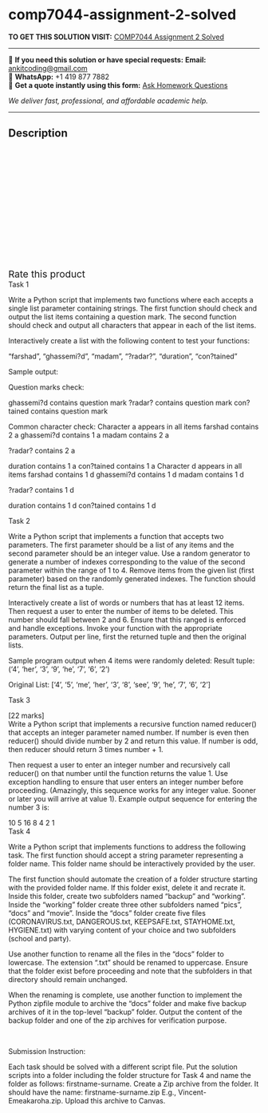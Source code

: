 # comp7044-assignment-2-solved
**TO GET THIS SOLUTION VISIT:** [COMP7044 Assignment 2 Solved](https://www.ankitcodinghub.com/product/comp7044-assignment-2-solved/)


---

📩 **If you need this solution or have special requests:** **Email:** ankitcoding@gmail.com  
📱 **WhatsApp:** +1 419 877 7882  
📄 **Get a quote instantly using this form:** [Ask Homework Questions](https://www.ankitcodinghub.com/services/ask-homework-questions/)

*We deliver fast, professional, and affordable academic help.*

---

<h2>Description</h2>



<div class="kk-star-ratings kksr-auto kksr-align-center kksr-valign-top" data-payload="{&quot;align&quot;:&quot;center&quot;,&quot;id&quot;:&quot;95880&quot;,&quot;slug&quot;:&quot;default&quot;,&quot;valign&quot;:&quot;top&quot;,&quot;ignore&quot;:&quot;&quot;,&quot;reference&quot;:&quot;auto&quot;,&quot;class&quot;:&quot;&quot;,&quot;count&quot;:&quot;0&quot;,&quot;legendonly&quot;:&quot;&quot;,&quot;readonly&quot;:&quot;&quot;,&quot;score&quot;:&quot;0&quot;,&quot;starsonly&quot;:&quot;&quot;,&quot;best&quot;:&quot;5&quot;,&quot;gap&quot;:&quot;4&quot;,&quot;greet&quot;:&quot;Rate this product&quot;,&quot;legend&quot;:&quot;0\/5 - (0 votes)&quot;,&quot;size&quot;:&quot;24&quot;,&quot;title&quot;:&quot;COMP7044 Assignment 2 Solved&quot;,&quot;width&quot;:&quot;0&quot;,&quot;_legend&quot;:&quot;{score}\/{best} - ({count} {votes})&quot;,&quot;font_factor&quot;:&quot;1.25&quot;}">

<div class="kksr-stars">

<div class="kksr-stars-inactive">
            <div class="kksr-star" data-star="1" style="padding-right: 4px">


<div class="kksr-icon" style="width: 24px; height: 24px;"></div>
        </div>
            <div class="kksr-star" data-star="2" style="padding-right: 4px">


<div class="kksr-icon" style="width: 24px; height: 24px;"></div>
        </div>
            <div class="kksr-star" data-star="3" style="padding-right: 4px">


<div class="kksr-icon" style="width: 24px; height: 24px;"></div>
        </div>
            <div class="kksr-star" data-star="4" style="padding-right: 4px">


<div class="kksr-icon" style="width: 24px; height: 24px;"></div>
        </div>
            <div class="kksr-star" data-star="5" style="padding-right: 4px">


<div class="kksr-icon" style="width: 24px; height: 24px;"></div>
        </div>
    </div>

<div class="kksr-stars-active" style="width: 0px;">
            <div class="kksr-star" style="padding-right: 4px">


<div class="kksr-icon" style="width: 24px; height: 24px;"></div>
        </div>
            <div class="kksr-star" style="padding-right: 4px">


<div class="kksr-icon" style="width: 24px; height: 24px;"></div>
        </div>
            <div class="kksr-star" style="padding-right: 4px">


<div class="kksr-icon" style="width: 24px; height: 24px;"></div>
        </div>
            <div class="kksr-star" style="padding-right: 4px">


<div class="kksr-icon" style="width: 24px; height: 24px;"></div>
        </div>
            <div class="kksr-star" style="padding-right: 4px">


<div class="kksr-icon" style="width: 24px; height: 24px;"></div>
        </div>
    </div>
</div>


<div class="kksr-legend" style="font-size: 19.2px;">
            <span class="kksr-muted">Rate this product</span>
    </div>
    </div>
<div class="page" title="Page 1">
<div class="layoutArea">
<div class="column">
Task 1

Write a Python script that implements two functions where each accepts a single list parameter containing strings. The first function should check and output the list items containing a question mark. The second function should check and output all characters that appear in each of the list items.

Interactively create a list with the following content to test your functions:

</div>
</div>
<div class="layoutArea">
<div class="column">
“farshad”, “ghassemi?d”, “madam”, “?radar?”, “duration”, “con?tained”

Sample output:

Question marks check:

ghassemi?d contains question mark ?radar? contains question mark con?tained contains question mark

Common character check: Character a appears in all items farshad contains 2 a ghassemi?d contains 1 a madam contains 2 a

?radar? contains 2 a

duration contains 1 a con?tained contains 1 a Character d appears in all items farshad contains 1 d ghassemi?d contains 1 d madam contains 1 d

?radar? contains 1 d

duration contains 1 d con?tained contains 1 d

</div>
</div>
</div>
<div class="page" title="Page 2">
<div class="layoutArea">
<div class="column">
Task 2

Write a Python script that implements a function that accepts two parameters. The first parameter should be a list of any items and the second parameter should be an integer value. Use a random generator to generate a number of indexes corresponding to the value of the second parameter within the range of 1 to 4. Remove items from the given list (first parameter) based on the randomly generated indexes. The function should return the final list as a tuple.

Interactively create a list of words or numbers that has at least 12 items. Then request a user to enter the number of items to be deleted. This number should fall between 2 and 6. Ensure that this ranged is enforced and handle exceptions. Invoke your function with the appropriate parameters. Output per line, first the returned tuple and then the original lists.

</div>
</div>
<div class="layoutArea">
<div class="column">
Sample program output when 4 items were randomly deleted: Result tuple: (‘4’, ‘her’, ‘3’, ‘9’, ‘he’, ‘7’, ‘6’, ‘2’)

Original List: [‘4’, ‘5’, ‘me’, ‘her’, ‘3’, ‘8’, ‘see’, ‘9’, ‘he’, ‘7’, ‘6’, ‘2’]

Task 3

</div>
<div class="column">
[22 marks]

</div>
</div>
<div class="layoutArea">
<div class="column">
Write a Python script that implements a recursive function named reducer() that accepts an integer parameter named number. If number is even then reducer() should divide number by 2 and return this value. If number is odd, then reducer should return 3 times number + 1.

Then request a user to enter an integer number and recursively call reducer() on that number until the function returns the value 1. Use exception handling to ensure that user enters an integer number before proceeding. (Amazingly, this sequence works for any integer value. Sooner or later you will arrive at value 1). Example output sequence for entering the number 3 is:

</div>
</div>
<div class="layoutArea">
<div class="column">
10 5 16 8 4 2 1

</div>
</div>
</div>
<div class="page" title="Page 3">
<div class="layoutArea">
<div class="column">
Task 4

Write a Python script that implements functions to address the following task. The first function should accept a string parameter representing a folder name. This folder name should be interactively provided by the user.

The first function should automate the creation of a folder structure starting with the provided folder name. If this folder exist, delete it and recrate it. Inside this folder, create two subfolders named “backup” and “working”. Inside the “working” folder create three other subfolders named “pics”, “docs” and “movie”. Inside the “docs” folder create five files (CORONAVIRUS.txt, DANGEROUS.txt, KEEPSAFE.txt, STAYHOME.txt, HYGIENE.txt) with varying content of your choice and two subfolders (school and party).

Use another function to rename all the files in the “docs” folder to lowercase. The extension “.txt” should be renamed to uppercase. Ensure that the folder exist before proceeding and note that the subfolders in that directory should remain unchanged.

When the renaming is complete, use another function to implement the Python zipfile module to archive the “docs” folder and make five backup archives of it in the top-level “backup” folder. Output the content of the backup folder and one of the zip archives for verification purpose.

&nbsp;

Submission Instruction:

Each task should be solved with a different script file. Put the solution scripts into a folder including the folder structure for Task 4 and name the folder as follows: firstname-surname. Create a Zip archive from the folder. It should have the name: firstname-surname.zip E.g., Vincent-Emeakaroha.zip. Upload this archive to Canvas.

</div>
</div>
</div>
